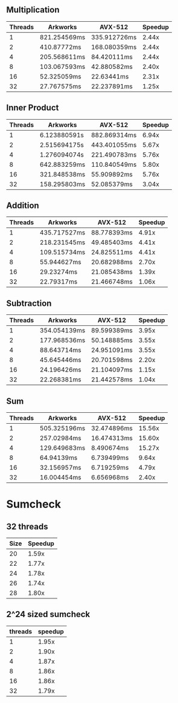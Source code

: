 ## Multiplication
| Threads | Arkworks     | AVX-512      | Speedup |
|---------|--------------|--------------|---------|
| 1       | 821.254569ms | 335.912726ms | 2.44x   |
| 2       | 410.87772ms  | 168.080359ms | 2.44x   |
| 4       | 205.568611ms | 84.420111ms  | 2.44x   |
| 8       | 103.067593ms | 42.880582ms  | 2.40x   |
| 16      | 52.325059ms  | 22.63441ms   | 2.31x   |
| 32      | 27.767575ms  | 22.237891ms  | 1.25x   |

## Inner Product
| Threads | Arkworks     | AVX-512      | Speedup |
|---------|--------------|--------------|---------|
| 1       | 6.123880591s | 882.869314ms | 6.94x   |
| 2       | 2.515694175s | 443.401055ms | 5.67x   |
| 4       | 1.276094074s | 221.490783ms | 5.76x   |
| 8       | 642.883259ms | 110.840549ms | 5.80x   |
| 16      | 321.848538ms | 55.909892ms  | 5.76x   |
| 32      | 158.295803ms | 52.085379ms  | 3.04x   |

## Addition
| Threads | Arkworks     | AVX-512     | Speedup |
|---------|--------------|-------------|---------|
| 1       | 435.717527ms | 88.778393ms | 4.91x   |
| 2       | 218.231545ms | 49.485403ms | 4.41x   |
| 4       | 109.515734ms | 24.825511ms | 4.41x   |
| 8       | 55.944627ms  | 20.682988ms | 2.70x   |
| 16      | 29.23274ms   | 21.085438ms | 1.39x   |
| 32      | 22.79317ms   | 21.466748ms | 1.06x   |

## Subtraction
| Threads | Arkworks     | AVX-512     | Speedup |
|---------|--------------|-------------|---------|
| 1       | 354.054139ms | 89.599389ms | 3.95x   |
| 2       | 177.968536ms | 50.148885ms | 3.55x   |
| 4       | 88.643714ms  | 24.951091ms | 3.55x   |
| 8       | 45.645446ms  | 20.701598ms | 2.20x   |
| 16      | 24.196426ms  | 21.104097ms | 1.15x   |
| 32      | 22.268381ms  | 21.442578ms | 1.04x   |

## Sum
| Threads | Arkworks     | AVX-512     | Speedup |
|---------|--------------|-------------|---------|
| 1       | 505.325196ms | 32.474896ms | 15.56x  |
| 2       | 257.02984ms  | 16.474313ms | 15.60x  |
| 4       | 129.649683ms | 8.490674ms  | 15.27x  |
| 8       | 64.94139ms   | 6.739499ms  | 9.64x   |
| 16      | 32.156957ms  | 6.719259ms  | 4.79x   |
| 32      | 16.004454ms  | 6.656968ms  | 2.40x   |

# Sumcheck
## 32 threads

| Size | Speedup |
| ---- | ------- |
| 20   | 1.59x   |
| 22   | 1.77x   |
| 24   | 1.78x   |
| 26   | 1.74x   |
| 28   | 1.80x   |

## 2^24 sized sumcheck

| threads | speedup |
| ------- | ------- |
| 1       | 1.95x   |
| 2       | 1.90x   |
| 4       | 1.87x   |
| 8       | 1.86x   |
| 16      | 1.86x   |
| 32      | 1.79x   |
